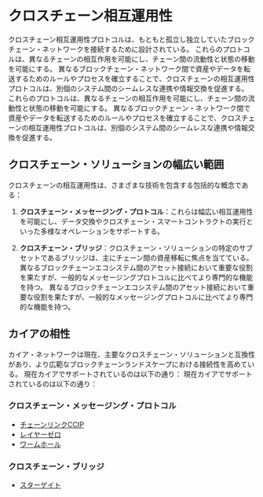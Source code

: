 # クロスチェーン相互運用性

クロスチェーン相互運用性プロトコルは、もともと孤立し独立していたブロックチェーン・ネットワークを接続するために設計されている。 これらのプロトコルは、異なるチェーンの相互作用を可能にし、チェーン間の流動性と状態の移動を可能にする。 異なるブロックチェーン・ネットワーク間で資産やデータを転送するためのルールやプロセスを確立することで、クロスチェーンの相互運用性プロトコルは、別個のシステム間のシームレスな連携や情報交換を促進する。 これらのプロトコルは、異なるチェーンの相互作用を可能にし、チェーン間の流動性と状態の移動を可能にする。 異なるブロックチェーン・ネットワーク間で資産やデータを転送するためのルールやプロセスを確立することで、クロスチェーンの相互運用性プロトコルは、別個のシステム間のシームレスな連携や情報交換を促進する。

## クロスチェーン・ソリューションの幅広い範囲<a id="broad-scope-of-cross-chain-solution"></a>

クロスチェーンの相互運用性は、さまざまな技術を包含する包括的な概念である：

1. **クロスチェーン・メッセージング・プロトコル**：これらは幅広い相互運用性を可能にし、データ交換やクロスチェーン・スマートコントラクトの実行といった多様なオペレーションをサポートする。

2. **クロスチェーン・ブリッジ**：クロスチェーン・ソリューションの特定のサブセットであるブリッジは、主にチェーン間の資産移転に焦点を当てている。 異なるブロックチェーンエコシステム間のアセット接続において重要な役割を果たすが、一般的なメッセージングプロトコルに比べてより専門的な機能を持つ。 異なるブロックチェーンエコシステム間のアセット接続において重要な役割を果たすが、一般的なメッセージングプロトコルに比べてより専門的な機能を持つ。

## カイアの相性<a id="kaia-compatibility"></a>

カイア・ネットワークは現在、主要なクロスチェーン・ソリューションと互換性があり、より広範なブロックチェーンランドスケープにおける接続性を高めている。 現在カイアでサポートされているのは以下の通り： 現在カイアでサポートされているのは以下の通り：

### クロスチェーン・メッセージング・プロトコル

- [チェーンリンクCCIP](https://docs.chain.link/ccip)
- [レイヤーゼロ](https://layerzero.network/)
- [ワームホール](https://wormhole.com/)

### クロスチェーン・ブリッジ

- [スターゲイト](https://stargate.finance/)